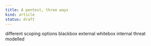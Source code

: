 ```yaml
---
title: A pentest, three ways
kind: article
status: draft
---
```


different scoping options
blackbox external
whitebox
internal
threat modelled
